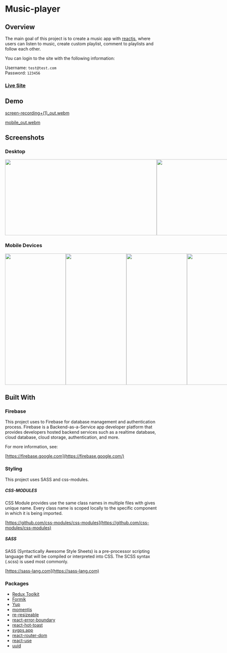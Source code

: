# Music-player

## Overview

The main goal of this project is to create a music app with [reactjs](https://reactjs.org/), where users can listen to music, create custom playlist, comment to playlists and follow each other.

You can login to the site with the following information:

Username: `test@test.com` <br/>
Password: `123456`

### [Live Site](https://musicea.vercel.app/)  

## Demo
[screen-recording+(1)_out.webm](https://user-images.githubusercontent.com/80388350/219875767-774b09d9-82b1-4d5c-bc8f-a5207a67893e.webm)

[mobile_out.webm](https://user-images.githubusercontent.com/80388350/219875880-59cc7e10-7e61-4542-a49e-8886878206b8.webm)

## Screenshots
### Desktop
<div style="display:flex">
  <img src="https://user-images.githubusercontent.com/80388350/219880098-158d063d-fa41-4bda-becf-8f7fddeb5867.png" width="500" height="250"/>
  <img src="https://user-images.githubusercontent.com/80388350/219881945-52f6f3a2-0b33-4a4f-88cc-65d34ff74b8e.png" width="500" height="250"/>
  <img src="https://user-images.githubusercontent.com/80388350/219882092-dff24467-7fc5-4080-ad77-2aff74317f3c.png" width="500" height="250"/>
  <img src="https://user-images.githubusercontent.com/80388350/219882182-79acffd8-eea9-41a5-a4df-3f7b9e905cd1.png" width="500" height="250"/>
</div>

### Mobile Devices
<div style="display:flex">
  <img src="https://user-images.githubusercontent.com/80388350/219878867-3ba2af1d-0f29-4cd3-9ee4-7bd5a3068538.png" width="200" height="432"/>
  <img src="https://user-images.githubusercontent.com/80388350/219878814-0d529878-9714-4075-947a-e87776d943c1.png" width="200" height="432"/>
  <img src="https://user-images.githubusercontent.com/80388350/219878084-a137ae48-1b8f-463e-afd5-b04a925491be.png" width="200" height="432"/>
  <img src="https://user-images.githubusercontent.com/80388350/219878181-808459a1-fcc2-4131-87d4-1397ce3d1bc2.png" width="200" height="432"/>
</div>

## Built With

### Firebase

This project uses to Firebase for database management and authentication process. Firebase is a Backend-as-a-Service app developer platform that provides developers hosted backend services such as a realtime database, cloud database, cloud storage, authentication, and more.

For more information, see:

[https://firebase.google.com](https://firebase.google.com/)

### Styling

This project uses SASS and css-modules.

##### CSS-MODULES

CSS Module provides use the same class names in multiple files with gives unique name. Every class name is scoped locally to the specific component in which it is being imported.

[https://github.com/css-modules/css-modules](https://github.com/css-modules/css-modules)

##### SASS

SASS (Syntactically Awesome Style Sheets) is a pre-processor scripting language that will be compiled or interpreted into CSS. The SCSS syntax (.scss) is used most commonly.

[https://sass-lang.com](https://sass-lang.com)

### Packages

* [Redux Toolkit](https://redux-toolkit.js.org/)
* [Formik](https://formik.org/)
* [Yup](https://github.com/jquense/yup)
* [momentjs](https://momentjs.com)
* [re-resizeable](https://www.npmjs.com/package/re-resizable)
* [react-error-boundary](https://www.npmjs.com/package/react-error-boundary)
* [react-hot-toast](https://www.npmjs.com/package/react-hot-toast)
* [svgps.app](https://svgps.app/)
* [react-router-dom](https://reactrouter.com/)
* [react-use](https://www.npmjs.com/package/react-use)
* [uuid](https://www.npmjs.com/package/uuid)

